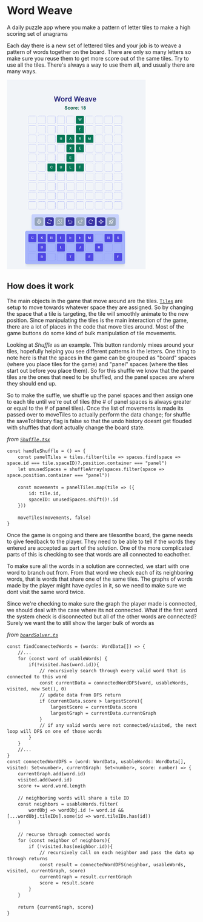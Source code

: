 # Word Weave

A daily puzzle app where you make a pattern of letter tiles to make a high scoring set of anagrams

Each day there is a new set of lettered tiles and your job is to weave a pattern of words together on the board. There are only so many letters so make sure you reuse them to get more score out of the same tiles. Try to use all the tiles. There's always a way to use them all, and usually there are many ways. 

<img src="./captures/gameplay-example.gif" alt="Alt Text" height="500" >

## How does it work

The main objects in the game that move around are the tiles. [`Tiles`](./components/game/Tile.tsx) are setup to move towards whatever space they are assigned. So by changing the space that a tile is targeting, the tile will smoothly animate to the new position. Since manipulating the tiles is the main interaction of the game, there are a lot of places in the code that move tiles around. Most of the game buttons do some kind of bulk manipulation of tile movements.

Looking at *Shuffle* as an example. This button randomly mixes around your tiles, hopefully helping you see different patterns in the letters. One thing to note here is that the spaces in the game can be grouped as "board" spaces (where you place tiles for the game) and "panel" spaces (where the tiles start out before you place them). So for this shuffle we know that the panel tiles are the ones that need to be shuffled, and the panel spaces are where they should end up. 

So to make the suffle, we shuffle up the panel spaces and then assign one to each tile until we're out of tiles (the # of panel spaces is always greater or equal to the # of panel tiles). Once the list of movements is made its passed over to moveTiles to actually perform the data change; for shuffle the saveToHistory flag is false so that the undo history doesnt get flouded with shuffles that dont actually change the board state.

*from [`Shuffle.tsx`](./components/game/game-buttons/Shuffle.tsx)*
```tsx
const handleShuffle = () => {
    const panelTiles = tiles.filter(tile => spaces.find(space => space.id === tile.spaceID)?.position.container === "panel")
    let unusedSpaces = shuffleArray(spaces.filter(space => space.position.container === "panel"))

    const movements = panelTiles.map(tile => ({
        id: tile.id,
        spaceID: unusedSpaces.shift()!.id
    }))

    moveTiles(movements, false)
}
```

Once the game is ongoing and there are tilesonthe board, the game needs to give feedback to the player. They need to be able to tell if the words they entered are accepted as part of the solution. One of the more complicated parts of this is checking to see that words are all connected to eachother. 

To make sure all the words in a solution are connected, we start with one word to branch out from. From that word we check each of its neighboring words, that is words that share one of the same tiles. The graphs of words made by the player might have cycles in it, so we need to make sure we dont visit the same word twice.

Since we're checking to make sure the graph the player made is connected, we should deal with the case where its not connected. What if the first word the system check is disconnected but all of the other words are connected? Surely we want the to still show the larger bulk of words as 

*from [`boardSolver.ts`](./app/boardSolver.ts)*
```tsx
const findConnectedWords = (words: WordData[]) => {
    //...
    for (const word of usableWords) {
        if(!visited.has(word.id)){
            // recursively search through every valid word that is connected to this word
            const currentData = connectedWordDFS(word, usableWords, visited, new Set(), 0)
            // update data from DFS return
            if (currentData.score > largestScore){
                largestScore = currentData.score
                largestGraph = currentData.currentGraph
            }
            // if any valid words were not connected/visited, the next loop will DFS on one of those words
        }
    }
    //...
}
const connectedWordDFS = (word: WordData, usableWords: WordData[], visited: Set<number>, currentGraph: Set<number>, score: number) => {
    currentGraph.add(word.id)
    visited.add(word.id)
    score += word.word.length

    // neighboring words will share a tile ID
    const neighbors = usableWords.filter(
        wordObj => wordObj.id != word.id && [...wordObj.tileIDs].some(id => word.tileIDs.has(id))
    )

    // recurse through connected words
    for (const neighbor of neighbors){
        if (!visited.has(neighbor.id)){
            // recursively call on each neighbor and pass the data up through returns
            const result = connectedWordDFS(neighbor, usableWords, visited, currentGraph, score)
            currentGraph = result.currentGraph
            score = result.score
        }
    }

    return {currentGraph, score}
}
```


